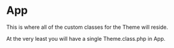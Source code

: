 # App

This is where all of the custom classes for the Theme will reside.

At the very least you will have a single Theme.class.php in App. 